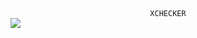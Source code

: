 <center><code>XCHECKER</code></center>
<img src="https://user-images.githubusercontent.com/74157441/112748956-e104a380-8ff1-11eb-9131-35c6fe1245d6.png">

